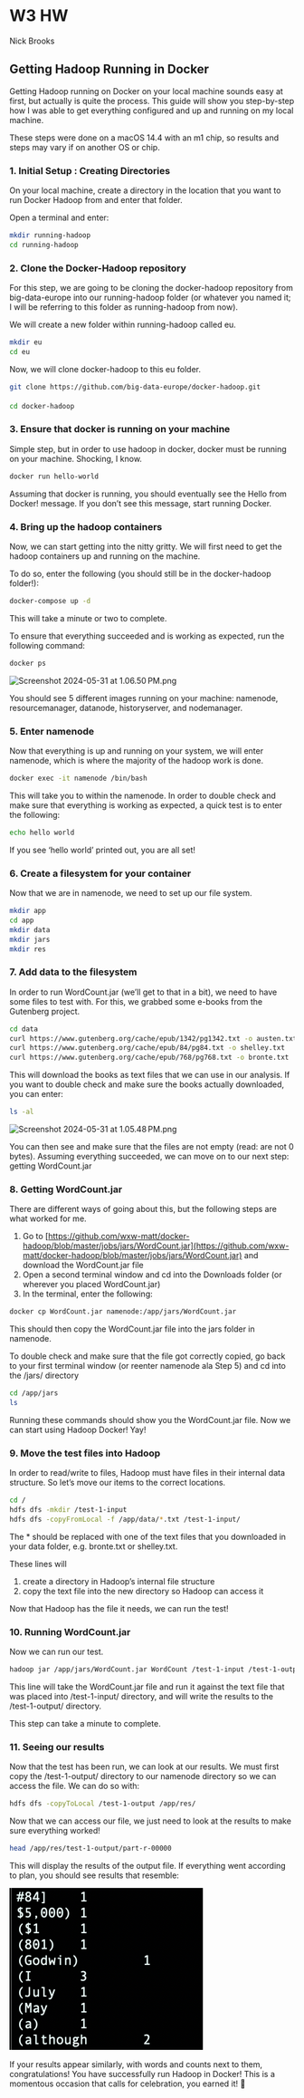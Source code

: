 # W3 HW

Nick Brooks

## Getting Hadoop Running in Docker

Getting Hadoop running on Docker on your local machine sounds easy at first, but actually is quite the process. This guide will show you step-by-step how I was able to get everything configured and up and running on my local machine.

These steps were done on a macOS 14.4 with an m1 chip, so results and steps may vary if on another OS or chip.

### 1. Initial Setup : Creating Directories

On your local machine, create a directory in the location that you want to run Docker Hadoop from and enter that folder. 

Open a terminal and enter:

```bash
mkdir running-hadoop
cd running-hadoop
```

### 2. Clone the Docker-Hadoop repository

For this step, we are going to be cloning the docker-hadoop repository from big-data-europe into our running-hadoop folder (or whatever you named it; I will be referring to this folder as running-hadoop from now). 

We will create a new folder within running-hadoop called eu. 

```bash
mkdir eu
cd eu
```

Now, we will clone docker-hadoop to this eu folder. 

```bash
git clone https://github.com/big-data-europe/docker-hadoop.git

cd docker-hadoop
```

### 3. Ensure that docker is running on your machine

Simple step, but in order to use hadoop in docker, docker must be running on your machine. Shocking, I know.

```bash
docker run hello-world
```

Assuming that docker is running, you should eventually see the Hello from Docker! message. If you don’t see this message, start running Docker.

### 4. Bring up the hadoop containers

Now, we can start getting into the nitty gritty. We will first need to get the hadoop containers up and running on the machine. 

To do so, enter the following (you should still be in the docker-hadoop folder!): 

```bash
docker-compose up -d
```

This will take a minute or two to complete.

To ensure that everything succeeded and is working as expected, run the following command:

```bash
docker ps
```

![Screenshot 2024-05-31 at 1.06.50 PM.png](main/step4.png)

You should see 5 different images running on your machine: namenode, resourcemanager, datanode, historyserver, and nodemanager.

### 5. Enter namenode

Now that everything is up and running on your system, we will enter namenode, which is where the majority of the hadoop work is done.

```bash
docker exec -it namenode /bin/bash
```

This will take you to within the namenode. In order to double check and make sure that everything is working as expected, a quick test is to enter the following:

```bash
echo hello world
```

If you see ‘hello world’ printed out, you are all set!

### 6. Create a filesystem for your container

Now that we are in namenode, we need to set up our file system.

```bash
mkdir app
cd app
mkdir data
mkdir jars
mkdir res
```

### 7. Add data to the filesystem

In order to run WordCount.jar (we’ll get to that in a bit), we need to have some files to test with. For this, we grabbed some e-books from the Gutenberg project.

```bash
cd data
curl https://www.gutenberg.org/cache/epub/1342/pg1342.txt -o austen.txt
curl https://www.gutenberg.org/cache/epub/84/pg84.txt -o shelley.txt
curl https://www.gutenberg.org/cache/epub/768/pg768.txt -o bronte.txt
```

This will download the books as text files that we can use in our analysis. If you want to double check and make sure the books actually downloaded, you can enter:

```bash
ls -al
```

![Screenshot 2024-05-31 at 1.05.48 PM.png](W3%20HW%20dffb11a742f74974917875081ce97f16/Screenshot_2024-05-31_at_1.05.48_PM.png)

You can then see and make sure that the files are not empty (read: are not 0 bytes). Assuming everything succeeded, we can move on to our next step: getting WordCount.jar

### 8. Getting WordCount.jar

There are different ways of going about this, but the following steps are what worked for me.

1. Go to [https://github.com/wxw-matt/docker-hadoop/blob/master/jobs/jars/WordCount.jar](https://github.com/wxw-matt/docker-hadoop/blob/master/jobs/jars/WordCount.jar) and download the WordCount.jar file
2. Open a second terminal window and cd into the Downloads folder (or wherever you placed WordCount.jar)
3. In the terminal, enter the following:

```bash
docker cp WordCount.jar namenode:/app/jars/WordCount.jar
```

This should then copy the WordCount.jar file into the jars folder in namenode.

To double check and make sure that the file got correctly copied, go back to your first terminal window (or reenter namenode ala Step 5) and cd into the /jars/ directory

```bash
cd /app/jars
ls
```

Running these commands should show you the WordCount.jar file. Now we can start using Hadoop Docker! Yay!

### 9. Move the test files into Hadoop

In order to read/write to files, Hadoop must have files in their internal data structure. So let’s move our items to the correct locations.

```bash
cd /
hdfs dfs -mkdir /test-1-input
hdfs dfs -copyFromLocal -f /app/data/*.txt /test-1-input/
```

The * should be replaced with one of the text files that you downloaded in your data folder, e.g. bronte.txt or shelley.txt.

These lines will

1. create a directory in Hadoop’s internal file structure
2. copy the text file into the new directory so Hadoop can access it

Now that Hadoop has the file it needs, we can run the test!

### 10. Running WordCount.jar

Now we can run our test.

```bash
hadoop jar /app/jars/WordCount.jar WordCount /test-1-input /test-1-output
```

This line will take the WordCount.jar file and run it against the text file that was placed into /test-1-input/ directory, and will write the results to the /test-1-output/ directory.

This step can take a minute to complete.

### 11. Seeing our results

Now that the test has been run, we can look at our results. We must first copy the /test-1-output/ directory to our namenode directory so we can access the file. We can do so with:

```bash
hdfs dfs -copyToLocal /test-1-output /app/res/
```

Now that we can access our file, we just need to look at the results to make sure everything worked!

```bash
head /app/res/test-1-output/part-r-00000
```

This will display the results of the output file. If everything went according to plan, you should see results that resemble:

![Screenshot 2024-05-31 at 1.03.00 PM.png](step11.png)

If your results appear similarly, with words and counts next to them, congratulations! You have successfully run Hadoop in Docker! This is a momentous occasion that calls for celebration, you earned it! 👏
